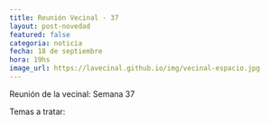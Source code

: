 ```yaml
---
title: Reunión Vecinal - 37
layout: post-novedad
featured: false
categoria: noticia
fecha: 18 de septiembre
hora: 19hs
image_url: https://lavecinal.github.io/img/vecinal-espacio.jpg
---
```


Reunión de la vecinal: Semana 37

<p>
	Temas a tratar:
</p>